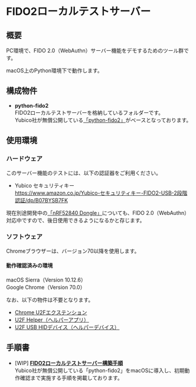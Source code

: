 # FIDO2ローカルテストサーバー

## 概要
PC環境で、FIDO 2.0（WebAuthn）サーバー機能をデモするためのツール群です。

macOS上のPython環境下で動作します。

## 構成物件

* <b>python-fido2</b><br>
FIDO2ローカルテストサーバーを格納しているフォルダーです。<br>
Yubico社が無償公開している[「python-fido2」](https://developers.yubico.com/python-fido2/)がベースとなっております。

## 使用環境

### ハードウェア

このサーバー機能のテストには、以下の認証器をご利用ください。<br>

- Yubico セキュリティキー<br>
https://www.amazon.co.jp/Yubico-セキュリティキー-FIDO2-USB-2段階認証/dp/B07BYSB7FK

現在別途開発中の[「nRF52840 Dongle」](https://www.mouser.jp/new/nordicsemiconductor/nordic-nrf52840-usb-dongle/)についても、FIDO 2.0（WebAuthn）対応中ですので、後日使用できるようになるかと存じます。

### ソフトウェア

Chromeブラウザーは、バージョン70以降を使用します。

#### 動作確認済みの環境
macOS Sierra（Version 10.12.6）<br>
Google Chrome（Version 70.0）

なお、以下の物件は不要となります。
- [Chrome U2Fエクステンション](https://github.com/diverta/onecard-fido/tree/master/Research/u2f-ref-code/u2f-chrome-extension)
- [U2F Helper（ヘルパーアプリ）](https://github.com/diverta/onecard-fido/blob/master/Usage/HELPER_INSTALL.md)
- [U2F USB HIDデバイス（ヘルパーデバイス）](https://github.com/diverta/onecard-fido/blob/master/U2FHIDDevice/readme.md)

## 手順書

- [WIP] <b>[FIDO2ローカルテストサーバー構築手順](../FIDO2LOCALSVR.md) </b><br>
Yubico社が無償公開している「python-fido2」をmacOSに導入し、初期動作確認まで実施する手順を掲載しております。

